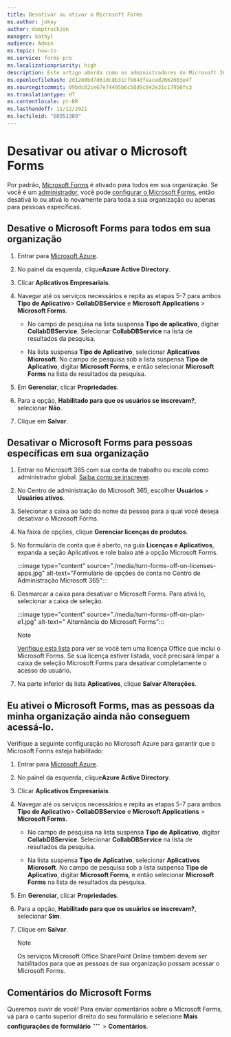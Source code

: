 ```yaml
---
title: Desativar ou ativar o Microsoft Forms
ms.author: jokay
author: dumptruckjon
manager: kathyl
audience: Admin
ms.topic: how-to
ms.service: forms-pro
ms.localizationpriority: high
description: Este artigo aborda como os administradores do Microsoft 365 podem desativar ou ativar o Microsoft Forms para toda a organização ou para pessoas específicas em sua organização.
ms.openlocfilehash: 2d1280bd7d61dc8b31cfb84dfeaced2662603e4f
ms.sourcegitcommit: 09bdc82ce67e74495b6c58d9c842e31c17956fc3
ms.translationtype: HT
ms.contentlocale: pt-BR
ms.lasthandoff: 11/12/2021
ms.locfileid: "60951389"
---
```

# <a name="turn-off-or-turn-on-microsoft-forms"></a>Desativar ou ativar o Microsoft Forms

Por padrão, [Microsoft Forms](https://support.microsoft.com/office/what-is-microsoft-forms-6b391205-523c-45d2-b53a-fc10b22017c8) é ativado para todos em sua organização. Se você é um [administrador](https://support.microsoft.com/topic/eac4d046-1afd-4f1a-85fc-8219c79e1504), você pode [configurar o Microsoft Forms](https://support.microsoft.com/office/set-up-microsoft-forms-cc52287a-4550-464d-9a1b-457bf9df2240), então desativá lo ou ativá lo novamente para toda a sua organização ou apenas para pessoas específicas.

## <a name="turn-off-microsoft-forms-for-everyone-in-your-organization"></a>Desative o Microsoft Forms para todos em sua organização

1.  Entrar para [Microsoft Azure](https://portal.azure.com/).

2.  No painel da esquerda, clique**Azure Active Directory**.

3.  Clicar **Aplicativos Empresariais**.

4.  Navegar até os serviços necessários e repita as etapas 5-7 para ambos **Tipo de Aplicativo**\> **CollabDBService** e **Microsoft Applications** \> **Microsoft Forms**.
    
      - No campo de pesquisa na lista suspensa **Tipo de aplicativo**, digitar **CollabDBService**. Selecionar **CollabDBService** na lista de resultados da pesquisa.
    
      - Na lista suspensa **Tipo de Aplicativo**, selecionar **Aplicativos Microsoft**. No campo de pesquisa sob a lista suspensa **Tipo de Aplicativo**, digitar **Microsoft Forms**, e então selecionar **Microsoft Forms** na lista de resultados da pesquisa.

5.  Em **Gerenciar**, clicar **Propriedades**.

6.  Para a opção, **Habilitado para que os usuários se inscrevam?**, selecionar **Não**.

7.  Clique em **Salvar**.

## <a name="turn-off-microsoft-forms-for-specific-people-in-your-organization"></a>Desativar o Microsoft Forms para pessoas específicas em sua organização

1.  Entrar no Microsoft 365 com sua conta de trabalho ou escola como administrador global. [Saiba como se inscrever](https://support.microsoft.com/office/where-to-sign-into-microsoft-365-for-business-e9eb7d51-5430-4929-91ab-6157c5a050b4).

2.  No Centro de administração do Microsoft 365, escolher **Usuários** \> **Usuários ativos**.

3.  Selecionar a caixa ao lado do nome da pessoa para a qual você deseja desativar o Microsoft Forms.

4.  Na faixa de opções, clique **Gerenciar licenças de produtos**.

5.  No formulário de conta que é aberto, na guia **Licenças e Aplicativos**, expanda a seção Aplicativos e role baixo até a opção Microsoft Forms. 

    :::image type="content" source="./media/turn-forms-off-on-licenses-apps.jpg" alt-text="Formulário de opções de conta no Centro de Administração Microsoft 365":::

6.  Desmarcar a caixa para desativar o Microsoft Forms. Para ativá lo, selecionar a caixa de seleção.

    :::image type="content" source="./media/turn-forms-off-on-plan-e1.jpg" alt-text=" Alternância do Microsoft Forms":::

     > [!Note]
     > [Verifique esta lista](https://support.microsoft.com/office/office-licenses-that-include-microsoft-forms-efa14679-5d99-47c5-bdf1-2fc838767f7e) para ver se você tem uma licença Office que inclui o Microsoft Forms. Se sua licença estiver listada, você precisará limpar a caixa de seleção Microsoft Forms para desativar completamente o acesso do usuário.

7.  Na parte inferior da lista **Aplicativos**, clique **Salvar Alterações**.

## <a name="i-turned-on-microsoft-forms-but-people-in-my-organization-still-cant-access-it"></a>Eu ativei o Microsoft Forms, mas as pessoas da minha organização ainda não conseguem acessá-lo.

Verifique a seguinte configuração no Microsoft Azure para garantir que o Microsoft Forms esteja habilitado:

1.  Entrar para [Microsoft Azure](https://portal.azure.com/).

2.  No painel da esquerda, clique**Azure Active Directory**.

3.  Clicar **Aplicativos Empresariais**.

4.  Navegar até os serviços necessários e repita as etapas 5-7 para ambos **Tipo de Aplicativo**\> **CollabDBService** e **Microsoft Applications** \> **Microsoft Forms**.
    
      - No campo de pesquisa na lista suspensa **Tipo de Aplicativo**, digitar **CollabDBService**. Selecionar **CollabDBService** na lista de resultados da pesquisa.
    
      - Na lista suspensa **Tipo de Aplicativo**, selecionar **Aplicativos Microsoft**. No campo de pesquisa sob a lista suspensa **Tipo de Aplicativo**, digitar **Microsoft Forms**, e então selecionar **Microsoft Forms** na lista de resultados da pesquisa.

5.  Em **Gerenciar**, clicar **Propriedades**.

6.  Para a opção, **Habilitado para que os usuários se inscrevam?**, selecionar **Sim**.

7.  Clique em **Salvar**.

    >[!Note]
    >Os serviços Microsoft Office SharePoint Online também devem ser habilitados para que as pessoas de sua organização possam acessar o Microsoft Forms.

## <a name="feedback-for-microsoft-forms"></a>Comentários do Microsoft Forms

Queremos ouvir de você\! Para enviar comentários sobre o Microsoft Forms, vá para o canto superior direito do seu formulário e selecione **Mais configurações de formulário** ![botão Mais Opções](./media/image2.png) \> **Comentários**.

